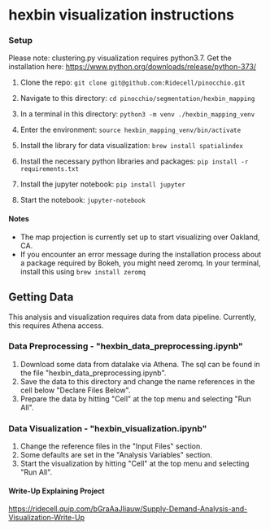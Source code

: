 # hexbin visualization instructions


### Setup

Please note: clustering.py visualization requires python3.7. Get the installation here: https://www.python.org/downloads/release/python-373/

1. Clone the repo: `git clone git@github.com:Ridecell/pinocchio.git`

1. Navigate to this directory: `cd pinocchio/segmentation/hexbin_mapping`

1. In a terminal in this directory: `python3 -m venv ./hexbin_mapping_venv`

1. Enter the environment: `source hexbin_mapping_venv/bin/activate`

1. Install the library for data visualization: `brew install spatialindex`

1. Install the necessary python libraries and packages: `pip install -r requirements.txt`

1. Install the jupyter notebook: `pip install jupyter`

1. Start the notebook: `jupyter-notebook`


#### Notes

- The map projection is currently set up to start visualizing over Oakland, CA.
- If you encounter an error message during the installation process about a package required by Bokeh, you might need zeromq. In your terminal, install this using `brew install zeromq`

## Getting Data
This analysis and visualization requires data from data pipeline. Currently, this requires Athena access.

### Data Preprocessing - "hexbin\_data\_preprocessing.ipynb"

1. Download some data from datalake via Athena. The sql can be found in the file "hexbin\_data\_preprocessing.ipynb".
1. Save the data to this directory and change the name references in the cell below "Declare Files Below".
1. Prepare the data by hitting "Cell" at the top menu and selecting "Run All".

### Data Visualization - "hexbin\_visualization.ipynb"

1. Change the reference files in the "Input Files" section.
1. Some defaults are set in the "Analysis Variables" section.
1. Start the visualization by hitting "Cell" at the top menu and selecting "Run All".

#### Write-Up Explaining Project
https://ridecell.quip.com/bGraAaJIiauw/Supply-Demand-Analysis-and-Visualization-Write-Up
